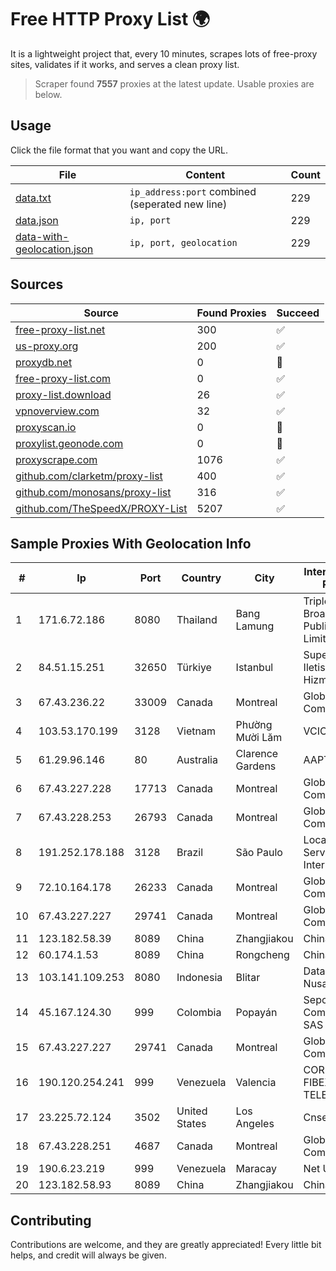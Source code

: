 
# Free HTTP Proxy List 🌍

It is a lightweight project that, every 10 minutes, scrapes lots of free-proxy sites, validates if it works, and serves a clean proxy list.


> Scraper found **7557** proxies at the latest update. Usable proxies are below.

## Usage

Click the file format that you want and copy the URL.


|File|Content|Count|
|----|-------|-----|
|[data.txt](https://raw.githubusercontent.com/themiralay/Proxy-List-World/master/data.txt)|`ip_address:port` combined (seperated new line)|229|
|[data.json](https://raw.githubusercontent.com/themiralay/Proxy-List-World/master/data.json)|`ip, port`|229|
|[data-with-geolocation.json](https://raw.githubusercontent.com/themiralay/Proxy-List-World/master/data-with-geolocation.json)|`ip, port, geolocation`|229|

## Sources

|Source|Found Proxies|Succeed|
|------|-------------|-------|
|[free-proxy-list.net](https://free-proxy-list.net)|300|✅|
|[us-proxy.org](https://www.us-proxy.org)|200|✅|
|[proxydb.net](http://proxydb.net)|0|🚫|
|[free-proxy-list.com](https://free-proxy-list.com/?page=&port=&type%5B%5D=http&type%5B%5D=https&up_time=0&search=Search)|0|✅|
|[proxy-list.download](https://www.proxy-list.download/HTTP)|26|✅|
|[vpnoverview.com](https://vpnoverview.com/privacy/anonymous-browsing/free-proxy-servers)|32|✅|
|[proxyscan.io](https://www.proxyscan.io)|0|🚫|
|[proxylist.geonode.com](https://proxylist.geonode.com/api/proxy-list?limit=300&page=1&sort_by=lastChecked&sort_type=desc&protocols=http,https)|0|🚫|
|[proxyscrape.com](https://api.proxyscrape.com/v2/?request=displayproxies&protocol=http&timeout=10000&country=all&ssl=all&anonymity=all)|1076|✅|
|[github.com/clarketm/proxy-list](https://raw.githubusercontent.com/clarketm/proxy-list/master/proxy-list-raw.txt)|400|✅|
|[github.com/monosans/proxy-list](https://raw.githubusercontent.com/monosans/proxy-list/main/proxies/http.txt)|316|✅|
|[github.com/TheSpeedX/PROXY-List](https://raw.githubusercontent.com/TheSpeedX/PROXY-List/master/http.txt)|5207|✅|


## Sample Proxies With Geolocation Info

|#|Ip|Port|Country|City|Internet Service Provider|
|-|--|----|-------|----|-------------------------|
|1|171.6.72.186|8080|Thailand|Bang Lamung|Triple T Broadband Public Company Limited|
|2|84.51.15.251|32650|Türkiye|Istanbul|Superonline Iletisim Hizmetleri A.S.|
|3|67.43.236.22|33009|Canada|Montreal|GloboTech Communications|
|4|103.53.170.199|3128|Vietnam|Phường Mười Lăm|VCIC|
|5|61.29.96.146|80|Australia|Clarence Gardens|AAPT Limited|
|6|67.43.227.228|17713|Canada|Montreal|GloboTech Communications|
|7|67.43.228.253|26793|Canada|Montreal|GloboTech Communications|
|8|191.252.178.188|3128|Brazil|São Paulo|Locaweb Serviços de Internet S/A|
|9|72.10.164.178|26233|Canada|Montreal|GloboTech Communications|
|10|67.43.227.227|29741|Canada|Montreal|GloboTech Communications|
|11|123.182.58.39|8089|China|Zhangjiakou|China Telecom|
|12|60.174.1.53|8089|China|Rongcheng|Chinanet|
|13|103.141.109.253|8080|Indonesia|Blitar|Data Buana Nusantara|
|14|45.167.124.30|999|Colombia|Popayán|Sepcom Comunicaciones SAS|
|15|67.43.227.227|29741|Canada|Montreal|GloboTech Communications|
|16|190.120.254.241|999|Venezuela|Valencia|CORPORACION FIBEX TELECOM, C.A.|
|17|23.225.72.124|3502|United States|Los Angeles|Cnservers LLC|
|18|67.43.228.251|4687|Canada|Montreal|GloboTech Communications|
|19|190.6.23.219|999|Venezuela|Maracay|Net Uno|
|20|123.182.58.93|8089|China|Zhangjiakou|China Telecom|



## Contributing

Contributions are welcome, and they are greatly appreciated! Every
little bit helps, and credit will always be given.

